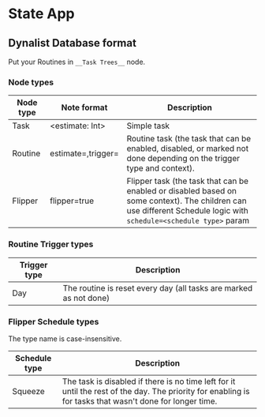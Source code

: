 # State App

## Dynalist Database format

Put your Routines in `__Task Trees__` node.

### Node types

| Node type | Note format                           | Description                                                                                                                                                        |
|-----------|---------------------------------------|--------------------------------------------------------------------------------------------------------------------------------------------------------------------|
| Task      | <estimate: Int>                       | Simple task                                                                                                                                                        |
| Routine   | estimate=<estimate>,trigger=<trigger> | Routine task (the task that can be enabled, disabled, or marked not done depending on the trigger type and context).                                               |
| Flipper   | flipper=true                          | Flipper task (the task that can be enabled or disabled based on some context). The children can use different Schedule logic with `schedule=<schedule type>` param |

### Routine Trigger types

| Trigger type | Description                                                       |
|--------------|-------------------------------------------------------------------|
| Day          | The routine is reset every day (all tasks are marked as not done) |

### Flipper Schedule types

The type name is case-insensitive.

| Schedule type | Description                                                                                                                                              |
|---------------|----------------------------------------------------------------------------------------------------------------------------------------------------------|
| Squeeze       | The task is disabled if there is no time left for it until the rest of the day. The priority for enabling is for tasks that wasn't done for longer time. |
